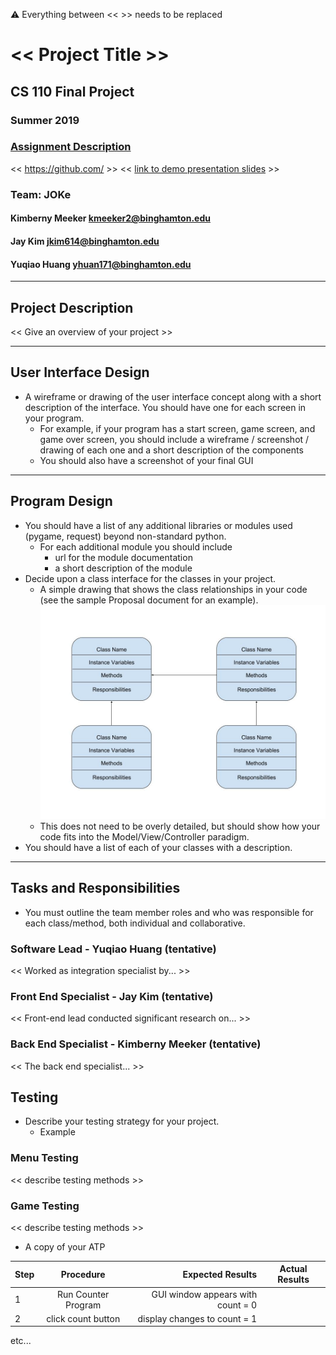 :warning: Everything between << >> needs to be replaced

# << Project Title >>
## CS 110 Final Project
### Summer 2019
### [Assignment Description](https://docs.google.com/document/d/1d6wcXns0hz7HcUr4yF_tJK3QBx3daybmJO3dREPxABA/edit?usp=sharing)

<< [https://github.com/<repo>](#) >>
<< [link to demo presentation slides](#) >>

### Team: JOKe
#### Kimberny Meeker kmeeker2@binghamton.edu
#### Jay Kim jkim614@binghamton.edu
#### Yuqiao Huang yhuan171@binghamton.edu

***

## Project Description
<< Give an overview of your project >>

***    

## User Interface Design
* A wireframe or drawing of the user interface concept along with a short description of the interface. You should have one for each screen in your program.
    * For example, if your program has a start screen, game screen, and game over screen, you should include a wireframe / screenshot / drawing of each one and a short description of the components
    * You should also have a screenshot of your final GUI

***        

## Program Design
* You should have a list of any additional libraries or modules used (pygame, request) beyond non-standard python.
    * For each additional module you should include
        * url for the module documentation
        * a short description of the module
* Decide upon a class interface for the classes in your project.
    * A simple drawing that shows the class relationships in your code (see the sample Proposal document for an example). ![class diagram](assets/class_diagram.jpg)
    * This does not need to be overly detailed, but should show how your code fits into the Model/View/Controller paradigm.
* You should have a list of each of your classes with a description.

***

## Tasks and Responsibilities
* You must outline the team member roles and who was responsible for each class/method, both individual and collaborative.

### Software Lead - Yuqiao Huang (tentative)

<< Worked as integration specialist by... >>

### Front End Specialist - Jay Kim (tentative)

<< Front-end lead conducted significant research on... >>

### Back End Specialist - Kimberny Meeker (tentative)

<< The back end specialist... >>

## Testing
* Describe your testing strategy for your project.
    * Example

### Menu Testing

<< describe testing methods >>


### Game Testing

<< describe testing methods >>

* A copy of your ATP

| Step                  | Procedure     | Expected Results  | Actual Results |
| ----------------------|:-------------:| -----------------:| -------------- |
|  1  | Run Counter Program  | GUI window appears with count = 0  |          |
|  2  | click count button  | display changes to count = 1 |                 |
etc...
